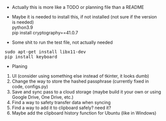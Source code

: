 - Actually this is more like a TODO or planning file than a README

- Maybe it is needed to install this, if not installed (not sure if the version is needed)  
python3.9  
pip install cryptography==41.0.7

- Some shit to run the test file, not actually needed  
<pre>
sudo apt-get install libx11-dev  
pip install keyboard
</pre>

- Planing
1. UI (consider using something else instead of tkinter, it looks dumb)
2. Change the way to store the hashed passphrase (currently fixed in code, configs.py)
3. Save and sync pass to a cloud storage (maybe build it your own or using Google Drive, One Drive, etc.)
4. Find a way to safety transfer data when syncing
5. Find a way to add it to clipboard safely? need it?
6. Maybe add the clipboard history function for Ubuntu (like in Windows)